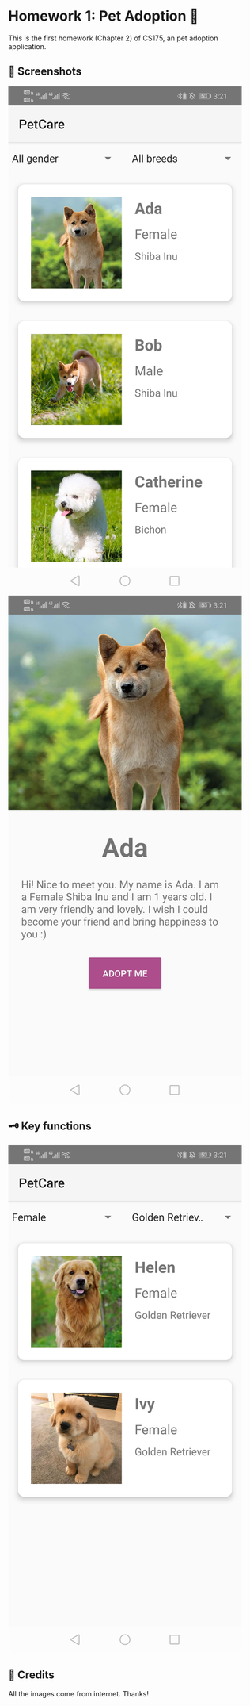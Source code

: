 # Homework 1: Pet Adoption 🐶
This is the first homework (Chapter 2) of CS175, an pet adoption application.
## 📸 Screenshots
![image](https://github.com/Jessie-jx/homework-LvJiaxi/blob/main/HW1_pet_adoption/Screenshots/img1.jpg)
![image](https://github.com/Jessie-jx/homework-LvJiaxi/blob/main/HW1_pet_adoption/Screenshots/img2.jpg)

## 🗝️ Key functions
![image](https://github.com/Jessie-jx/homework-LvJiaxi/blob/main/HW1_pet_adoption/Screenshots/img3.jpg)
## 🤝 Credits
All the images come from internet. Thanks!
